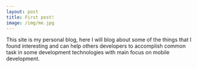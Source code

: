 ```yaml
---
layout: post
title: First post!
image: /img/me.jpg
---
```


This site is my personal blog, here I will blog about some of the things that I found interesting and can help others developers to accomplish common task in some development technologies with main focus on mobile development.
